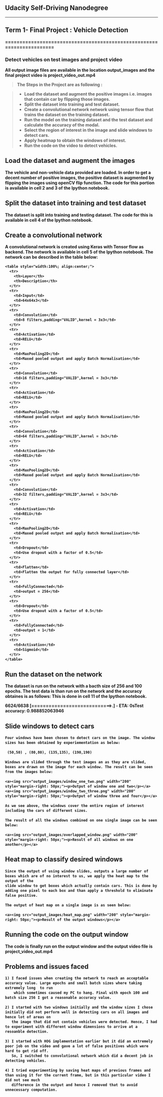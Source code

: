 ## <b>Udacity Self-Driving Nanodegree 
<hr/>


## Term 1- Final Project : Vehicle Detection
======================================================================

### Detect vehicles on test images and project video

All output image files are available in the location output_images and the final project video is project_video_out.mp4

> **The Steps in the Project are as following :**

> - Load the dataset and augment the positive images i.e. images that contain car by flipping those images. 
> - Split the dataset into training and test dataset.
> - Create a convolutional network network using tensor flow that trains the dataset on the training dataset.
> - Run the model on the training dataset and the test dataset and calculate the accuracy of the modal.
> - Select the region of interest in the image and slide windows to detect cars.
> - Apply heatmap to obtain the windows of interest.
> - Run the code on the video to detect vehicles.

## Load the dataset and augment the images

  The vehicle and non-vehicle data provided are loaded. In order to get a decent number of positive images, the positive dataset is
  augmented by flipping the images using openCV flip function.
  The code for this portion is available in cell 2 and 3 of the Ipython notebook.
  
## Split the dataset into training and test dataset

   The dataset is split into training and testing dataset. The code for this is available in cell 4 of the Ipython notebook.
   
## Create a convolutional network

   A convolutional network is created using Keras with Tensor flow as backend. The network is available in cell 5 of the Ipython notebook.
   The network can be described in the table below:
   
	<table style="width:100%; align:center;">
	  <tr>
		<th>Layer</th>
		<th>Description</th>    
	  </tr>
	  <tr>
		<td>Input</td>
		<td>64x64x3</td>    
	  </tr>
	  <tr>
		<td>Convolution</td>
		<td>8 filters,padding="VALID",kernel = 3x3</td>   
	  </tr>
	  <tr>
		<td>Activation</td>
		<td>RELU</td>   
	  </tr>
	  <tr>
		<td>MaxPooling2D</td>
		<td>Maxed pooled output and apply Batch Normalisation</td>   
	  </tr>
	  <tr>
		<td>Convolution</td>
		<td>16 filters,padding="VALID",kernel = 3x3</td>   
	  </tr>
	  <tr>
		<td>Activation</td>
		<td>RELU</td>   
	  </tr>
	  <tr>
		<td>MaxPooling2D</td>
		<td>Maxed pooled output and apply Batch Normalisation</td>   
	  </tr>
	  <tr>
		<td>Convolution</td>
		<td>64 filters,padding="VALID",kernel = 3x3</td>   
	  </tr>
	  <tr>
		<td>Activation</td>
		<td>RELU</td>   
	  </tr>
	  <tr>
		<td>MaxPooling2D</td>
		<td>Maxed pooled output and apply Batch Normalisation</td>   
	  </tr>
	  <tr>
		<td>Convolution</td>
		<td>32 filters,padding="VALID",kernel = 3x3</td>   
	  </tr>
	  <tr>
		<td>Activation</td>
		<td>RELU</td>   
	  </tr>
	  <tr>
		<td>MaxPooling2D</td>
		<td>Maxed pooled output and apply Batch Normalisation</td>   
	  </tr>
	  <tr>
		<td>Dropout</td>
		<td>Use dropout with a factor of 0.5</td>   
	  </tr>
	  <tr>
		<td>Flatten</td>
		<td>Flatten the output for fully connected layer</td>   
	  </tr>
	  <tr>
		<td>FullyConnected</td>
		<td>output = 256</td>   
	  </tr>
	  <tr>
		<td>Dropout</td>
		<td>Use dropout with a factor of 0.5</td>   
	  </tr>
	  <tr>
		<td>FullyConnected</td>
		<td>output = 1</td>   
	  </tr>
	  <tr>
		<td>Activation</td>
		<td>Sigmoid</td>   
	  </tr>	 
	</table>
	
## Run the dataset on the network

  The dataset is run on the network with a bacth size of  256 and 100 epochs. The test data is than run on the network and the accuracy obtaines is as follows:
  This is done in cell 11 of the Ipython notebook.
  
  6624/6638 [============================>.] - ETA: 0sTest accuracy: 0.988852063946
  
## Slide windows to detect cars

    Four windows have been chosen to detect cars on the image. The window sizes has been obtained by experiementation as below:
	
	 (50,50) , (80,80), (135,135), (190,190)

    Windows are slided through the test images an as they are slided, boxes are drawn on the image for each window. The result can be seen from the images below:
	
	<a><img src="output_images/window_one_two.png" width="200" style="margin-right: 50px;"><p>Output of window one and two</p></a>
	<a><img src="output_images/window_two_three.png" width="200" style="margin-right: 50px;"><p>Output of window three and four</p></a>
	
	As we see above, the windows cover the entire region of interest including the cars of different sizes.
	
    The result of all the windows combined on one single image can be seen below:
	
	<a><img src="output_images/overlapped_window.png" width="200" style="margin-right: 50px;"><p>Result of all windows on one another</p></a>
	
## Heat map to classify desired windows

    Since the output of using window slides, outputs a large number of boxes which are of no interest to us, we apply the heat map to the output of the
	slide window to get boxes which actually contain cars. This is done by adding one pixel to each box and than apply a threshold to eliminate
	false positive.
	
	The output of heat map on a single image is as seen below:
	
	<a><img src="output_images/heat_map.png" width="200" style="margin-right: 50px;"><p>Result of the output windows</p></a>
	
## Running the code on the output window

   The code is finally run on the output window and the output video file is project_video_out.mp4
   
## Problems and issues faced

    1) I faced issues when creating the network to reach an acceptable accuracy value. Large epochs and small batch sizes where taking extremely long  to run
	    which sometimes caused my PC to hang. Final with epoch 100 and batch size 256 I got a reasonable accuracy value.
		
	2) I started with two windows initially and the window sizes I chose initially did not perform well in detecting cars on all images and hence lot of areas on
       the image that did not contain vehicles were detected. Hence, I had to experiment with different window dimensions to arrive at a resoanble detection.
	   
	3) I started with HOG implementation earlier but it did an extremely poor job on the video and gave a lot of false positives which were hard to get rid off.
	   So, I switched to convolutional network which did a decent job in detecting vehicles.
	   
	4) I tried experimenting by saving heat maps of previous frames and than using it for the current frame, but in this particular video I did not see much 	
       difference in the output and hence I removed that to avoid unnecessary computation.
	
	
	
	

	
	
	
	
  
